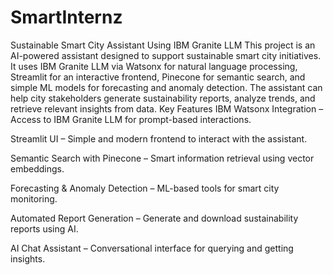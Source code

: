 # SmartInternz
Sustainable Smart City Assistant Using IBM Granite LLM
This project is an AI-powered assistant designed to support sustainable smart city initiatives. It uses IBM Granite LLM via Watsonx for natural language processing, Streamlit for an interactive frontend, Pinecone for semantic search, and simple ML models for forecasting and anomaly detection. The assistant can help city stakeholders generate sustainability reports, analyze trends, and retrieve relevant insights from data.
Key Features
 IBM Watsonx Integration – Access to IBM Granite LLM for prompt-based interactions.

 Streamlit UI – Simple and modern frontend to interact with the assistant.

 Semantic Search with Pinecone – Smart information retrieval using vector embeddings.

 Forecasting & Anomaly Detection – ML-based tools for smart city monitoring.

 Automated Report Generation – Generate and download sustainability reports using AI.

 AI Chat Assistant – Conversational interface for querying and getting insights.
